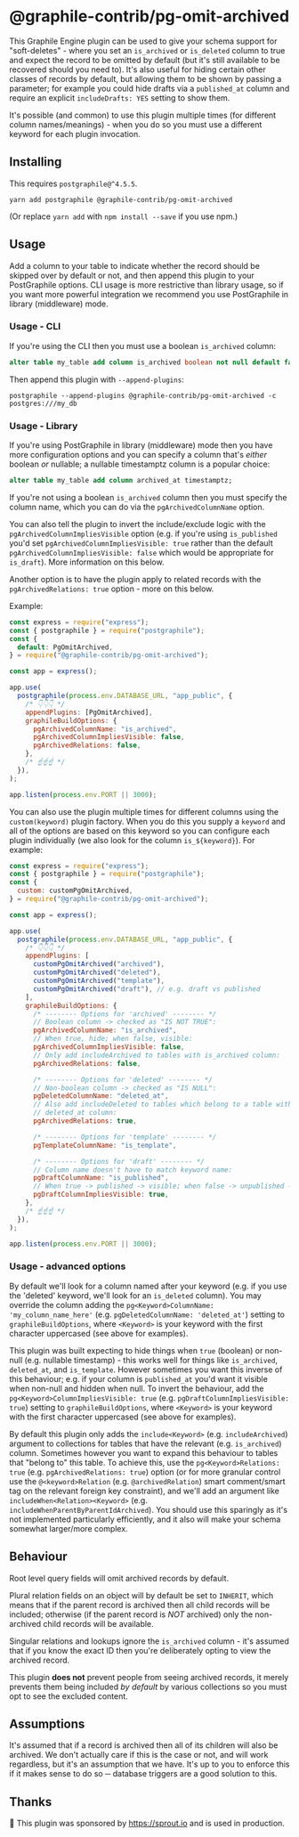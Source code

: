 # @graphile-contrib/pg-omit-archived

This Graphile Engine plugin can be used to give your schema support for
"soft-deletes" - where you set an `is_archived` or `is_deleted` column to true
and expect the record to be omitted by default (but it's still available to be
recovered should you need to). It's also useful for hiding certain other classes
of records by default, but allowing them to be shown by passing a parameter; for
example you could hide drafts via a `published_at` column and require an
explicit `includeDrafts: YES` setting to show them.

It's possible (and common) to use this plugin multiple times (for different
column names/meanings) - when you do so you must use a different keyword for
each plugin invocation.

## Installing

This requires `postgraphile@^4.5.5`.

```
yarn add postgraphile @graphile-contrib/pg-omit-archived
```

(Or replace `yarn add` with `npm install --save` if you use npm.)

## Usage

Add a column to your table to indicate whether the record should be skipped over
by default or not, and then append this plugin to your PostGraphile options. CLI
usage is more restrictive than library usage, so if you want more powerful
integration we recommend you use PostGraphile in library (middleware) mode.

### Usage - CLI

If you're using the CLI then you must use a boolean `is_archived` column:

```sql
alter table my_table add column is_archived boolean not null default false;
```

Then append this plugin with `--append-plugins`:

```
postgraphile --append-plugins @graphile-contrib/pg-omit-archived -c postgres:///my_db
```

### Usage - Library

If you're using PostGraphile in library (middleware) mode then you have more
configuration options and you can specify a column that's _either_ boolean _or_
nullable; a nullable timestamptz column is a popular choice:

```sql
alter table my_table add column archived_at timestamptz;
```

If you're not using a boolean `is_archived` column then you must specify the
column name, which you can do via the `pgArchivedColumnName` option.

You can also tell the plugin to invert the include/exclude logic with the
`pgArchivedColumnImpliesVisible` option (e.g. if you're using `is_published`
you'd set `pgArchivedColumnImpliesVisible: true` rather than the default
`pgArchivedColumnImpliesVisible: false` which would be appropriate for
`is_draft`). More information on this below.

Another option is to have the plugin apply to related records with the
`pgArchivedRelations: true` option - more on this below.

Example:

```js
const express = require("express");
const { postgraphile } = require("postgraphile");
const {
  default: PgOmitArchived,
} = require("@graphile-contrib/pg-omit-archived");

const app = express();

app.use(
  postgraphile(process.env.DATABASE_URL, "app_public", {
    /* 👇👇👇 */
    appendPlugins: [PgOmitArchived],
    graphileBuildOptions: {
      pgArchivedColumnName: "is_archived",
      pgArchivedColumnImpliesVisible: false,
      pgArchivedRelations: false,
    },
    /* ☝️☝️☝️ */
  }),
);

app.listen(process.env.PORT || 3000);
```

You can also use the plugin multiple times for different columns using the
`custom(keyword)` plugin factory. When you do this you supply a `keyword` and
all of the options are based on this keyword so you can configure each plugin
individually (we also look for the column `is_${keyword}`). For example:

```js
const express = require("express");
const { postgraphile } = require("postgraphile");
const {
  custom: customPgOmitArchived,
} = require("@graphile-contrib/pg-omit-archived");

const app = express();

app.use(
  postgraphile(process.env.DATABASE_URL, "app_public", {
    /* 👇👇👇 */
    appendPlugins: [
      customPgOmitArchived("archived"),
      customPgOmitArchived("deleted"),
      customPgOmitArchived("template"),
      customPgOmitArchived("draft"), // e.g. draft vs published
    ],
    graphileBuildOptions: {
      /* -------- Options for 'archived' -------- */
      // Boolean column -> checked as "IS NOT TRUE":
      pgArchivedColumnName: "is_archived",
      // When true, hide; when false, visible:
      pgArchivedColumnImpliesVisible: false,
      // Only add includeArchived to tables with is_archived column:
      pgArchivedRelations: false,

      /* -------- Options for 'deleted' -------- */
      // Non-boolean column -> checked as "IS NULL":
      pgDeletedColumnName: "deleted_at",
      // Also add includeDeleted to tables which belong to a table with
      // deleted_at column:
      pgArchivedRelations: true,

      /* -------- Options for 'template' -------- */
      pgTemplateColumnName: "is_template",

      /* -------- Options for 'draft' -------- */
      // Column name doesn't have to match keyword name:
      pgDraftColumnName: "is_published",
      // When true -> published -> visible; when false -> unpublished -> hidden
      pgDraftColumnImpliesVisible: true,
    },
    /* ☝️☝️☝️ */
  }),
);

app.listen(process.env.PORT || 3000);
```

### Usage - advanced options

By default we'll look for a column named after your keyword (e.g. if you use the
'deleted' keyword, we'll look for an `is_deleted` column). You may override the
column adding the `pg<Keyword>ColumnName: 'my_column_name_here'` (e.g.
`pgDeletedColumnName: 'deleted_at'`) setting to `graphileBuildOptions`, where
`<Keyword>` is your keyword with the first character uppercased (see above for
examples).

This plugin was built expecting to hide things when `true` (boolean) or non-null
(e.g. nullable timestamp) - this works well for things like `is_archived`,
`deleted_at`, and `is_template`. However sometimes you want this inverse of this
behaviour; e.g. if your column is `published_at` you'd want it visible when
non-null and hidden when null. To invert the behaviour, add the
`pg<Keyword>ColumnImpliesVisible: true` (e.g.
`pgDraftColumnImpliesVisible: true`) setting to `graphileBuildOptions`, where
`<Keyword>` is your keyword with the first character uppercased (see above for
examples).

By default this plugin only adds the `include<Keyword>` (e.g. `includeArchived`)
argument to collections for tables that have the relevant (e.g. `is_archived`)
column. Sometimes however you want to expand this behaviour to tables that
"belong to" this table. To achieve this, use the `pg<Keyword>Relations: true`
(e.g. `pgArchivedRelations: true`) option (or for more granular control use the
`@<keyword>Relation` (e.g. `@archivedRelation`) smart comment/smart tag on the
relevant foreign key constraint), and we'll add an argument like
`includeWhen<Relation><Keyword>` (e.g. `includeWhenParentByParentIdArchived`).
You should use this sparingly as it's not implemented particularly efficiently,
and it also will make your schema somewhat larger/more complex.

## Behaviour

Root level query fields will omit archived records by default.

Plural relation fields on an object will by default be set to `INHERIT`, which
means that if the parent record is archived then all child records will be
included; otherwise (if the parent record is _NOT_ archived) only the
non-archived child records will be available.

Singular relations and lookups ignore the `is_archived` column - it's assumed
that if you know the exact ID then you're deliberately opting to view the
archived record.

This plugin **does not** prevent people from seeing archived records, it merely
prevents them being included _by default_ by various collections so you must opt
to see the excluded content.

## Assumptions

It's assumed that if a record is archived then all of its children will also be
archived. We don't actually care if this is the case or not, and will work
regardless, but it's an assumption that we have. It's up to you to enforce this
if it makes sense to do so ─ database triggers are a good solution to this.

## Thanks

🙏 This plugin was sponsored by https://sprout.io and is used in production.
